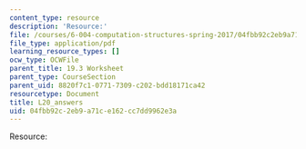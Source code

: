 ```yaml
---
content_type: resource
description: 'Resource:'
file: /courses/6-004-computation-structures-spring-2017/04fbb92c2eb9a71ce162cc7dd9962e3a_synchronization_answers.pdf
file_type: application/pdf
learning_resource_types: []
ocw_type: OCWFile
parent_title: 19.3 Worksheet
parent_type: CourseSection
parent_uid: 8820f7c1-0771-7309-c202-bdd18171ca42
resourcetype: Document
title: L20_answers
uid: 04fbb92c-2eb9-a71c-e162-cc7dd9962e3a
---
```

Resource:

